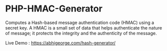 # PHP-HMAC-Generator
Computes a Hash-based message authentication code (HMAC) using a secret key. A HMAC is a small set of data that helps authenticate the nature of message; it protects the integrity and the authenticity of the message. 

Live Demo : https://abhigeorge.com/hash-generator/
